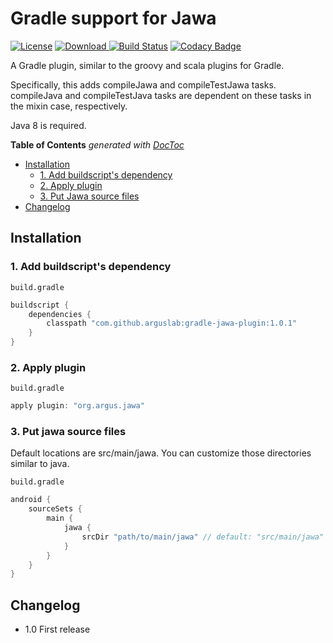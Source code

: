 # Gradle support for Jawa
[![License](https://img.shields.io/badge/License-EPL%201.0-red.svg)](https://opensource.org/licenses/EPL-1.0) 
[![Download](https://api.bintray.com/packages/arguslab/maven/gradle-jawa-plugin/images/download.svg) ](https://bintray.com/arguslab/maven/gradle-jawa-plugin/_latestVersion)
[![Build Status](https://travis-ci.org/arguslab/gradle-jawa-plugin.svg?branch=master)](https://travis-ci.org/arguslab/gradle-jawa-plugin)
[![Codacy Badge](https://api.codacy.com/project/badge/Grade/50865cacec8f43289a071cf06424dd2d)](https://www.codacy.com/app/fgwei521/gradle-jawa-plugin?utm_source=github.com&amp;utm_medium=referral&amp;utm_content=arguslab/gradle-jawa-plugin&amp;utm_campaign=Badge_Grade)

A Gradle plugin, similar to the groovy and scala plugins for Gradle.

Specifically, this adds compileJawa and compileTestJawa tasks. compileJava and compileTestJava tasks are dependent on these tasks in the mixin case, respectively.

Java 8 is required.

<!-- START doctoc generated TOC please keep comment here to allow auto update -->
<!-- DON'T EDIT THIS SECTION, INSTEAD RE-RUN doctoc TO UPDATE -->
**Table of Contents**  *generated with [DocToc](https://github.com/thlorenz/doctoc)*

- [Installation](#installation)
  - [1. Add buildscript's dependency](#1-add-buildscripts-dependency)
  - [2. Apply plugin](#2-apply-plugin)
  - [3. Put Jawa source files](#3-put-jawa-source-files)
- [Changelog](#changelog)

<!-- END doctoc generated TOC please keep comment here to allow auto update -->

## Installation

### 1. Add buildscript's dependency

`build.gradle`
```groovy
buildscript {
    dependencies {
        classpath "com.github.arguslab:gradle-jawa-plugin:1.0.1"
    }
}
```

### 2. Apply plugin

`build.gradle`
```groovy
apply plugin: "org.argus.jawa"
```

### 3. Put jawa source files

Default locations are src/main/jawa.
You can customize those directories similar to java.

`build.gradle`
```groovy
android {
    sourceSets {
        main {
            jawa {
                srcDir "path/to/main/jawa" // default: "src/main/jawa"
            }
        }
    }
}
```

## Changelog
- 1.0 First release